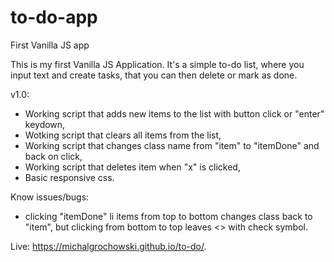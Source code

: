 # to-do-app
First Vanilla JS app

This is my first Vanilla JS Application. It's a simple to-do list, where you input text and create tasks, that you can then delete or mark as done.

v1.0:
- Working script that adds new items to the list with button click or "enter" keydown,
- Wotking script that clears all items from the list,
- Working script that changes class name from "item" to "itemDone" and back on click,
- Working script that deletes item when "x" is clicked,
- Basic responsive css.

Know issues/bugs:
- clicking "itemDone" li items from top to bottom changes class back to "item", but clicking from bottom to top leaves <> with check symbol.

Live: https://michalgrochowski.github.io/to-do/. 
